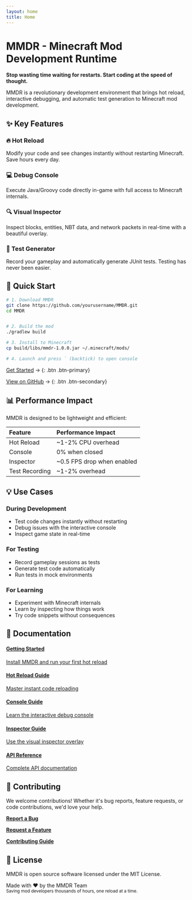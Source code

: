 ```yaml
---
layout: home
title: Home
---
```


# MMDR - Minecraft Mod Development Runtime

**Stop wasting time waiting for restarts. Start coding at the speed of thought.**

MMDR is a revolutionary development environment that brings hot reload, interactive debugging, and automatic test generation to Minecraft mod development.

## ✨ Key Features

<div class="features">
  <div class="feature">
    <h3>🔥 Hot Reload</h3>
    <p>Modify your code and see changes instantly without restarting Minecraft. Save hours every day.</p>
  </div>
  
  <div class="feature">
    <h3>💻 Debug Console</h3>
    <p>Execute Java/Groovy code directly in-game with full access to Minecraft internals.</p>
  </div>
  
  <div class="feature">
    <h3>🔍 Visual Inspector</h3>
    <p>Inspect blocks, entities, NBT data, and network packets in real-time with a beautiful overlay.</p>
  </div>
  
  <div class="feature">
    <h3>🧪 Test Generator</h3>
    <p>Record your gameplay and automatically generate JUnit tests. Testing has never been easier.</p>
  </div>
</div>

## 🚀 Quick Start

```bash
# 1. Download MMDR
git clone https://github.com/yourusername/MMDR.git
cd MMDR


# 2. Build the mod
./gradlew build

# 3. Install to Minecraft
cp build/libs/mmdr-1.0.0.jar ~/.minecraft/mods/

# 4. Launch and press ` (backtick) to open console
```
[Get Started](/guides/getting-started) → {: .btn .btn-primary}

[View on GitHub](https://github.com/ArliT1-F/MMDR) → {: .btn .btn-secondary}

## 📊 Performance Impact
MMDR is designed to be lightweight and efficient:

| Feature	     | Performance Impact |
|:---------------|:-------------------|
|Hot Reload	     | ~1-2% CPU overhead |
|Console	     | 0% when closed     |
|Inspector	     | ~0.5 FPS drop when enabled |
|Test Recording	 | ~1-2% overhead |

## 💡 Use Cases
### During Development
- Test code changes instantly without restarting
- Debug issues with the interactive console
- Inspect game state in real-time
### For Testing
- Record gameplay sessions as tests
- Generate test code automatically
- Run tests in mock environments
### For Learning
- Experiment with Minecraft internals
- Learn by inspecting how things work
- Try code snippets without consequences
## 📖 Documentation
<div class="doc-links"> <a href="/guides/getting-started" class="doc-link"> <h4>Getting Started</h4> <p>Install MMDR and run your first hot reload</p> </a> <a href="/guides/hot-reload" class="doc-link"> <h4>Hot Reload Guide</h4> <p>Master instant code reloading</p> </a> <a href="/guides/console" class="doc-link"> <h4>Console Guide</h4> <p>Learn the interactive debug console</p> </a> <a href="/guides/inspector" class="doc-link"> <h4>Inspector Guide</h4> <p>Use the visual inspector overlay</p> </a> <a href="/guides/api-reference" class="doc-link"> <h4>API Reference</h4> <p>Complete API documentation</p> </a> </div>

## 🤝 Contributing
We welcome contributions! Whether it's bug reports, feature requests, or code contributions, we'd love your help.

[**Report a Bug**](https://github.com/ArliT1-F/MMDR/issues/new?template=bug_report.md)

[**Request a Feature**](https://github.com/ArliT1-F/MMDR/issues/new?template=feature_request.md)

[**Contributing Guide**](https://github.com/ArliT1-F/MMDR/blob/main/CONTRIBUTING.md)

## 📜 License
MMDR is open source software licensed under the MIT License.

<p class="text-center"> Made with ❤️ by the MMDR Team<br> <small>Saving mod developers thousands of hours, one reload at a time.</small> </p>